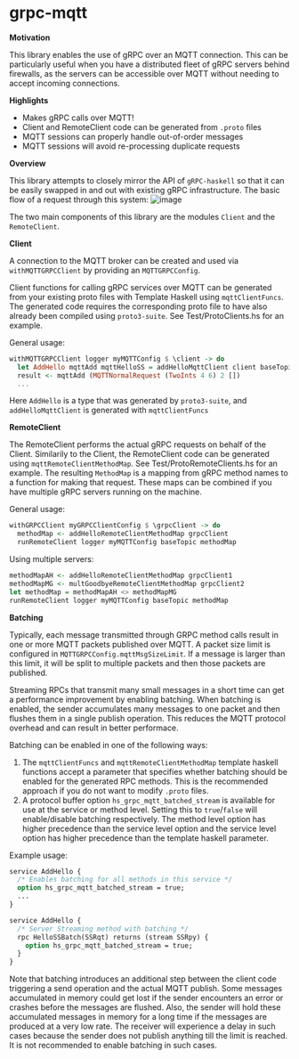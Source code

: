 # grpc-mqtt

**Motivation**

This library enables the use of gRPC over an MQTT connection. This can be particularly useful when you have a distributed fleet of gRPC servers behind firewalls, as the servers can be accessible over MQTT without needing to accept incoming connections.

**Highlights**

- Makes gRPC calls over MQTT!
- Client and RemoteClient code can be generated from `.proto` files
- MQTT sessions can properly handle out-of-order messages
- MQTT sessions will avoid re-processing duplicate requests

**Overview**

This library attempts to closely mirror the API of `gRPC-haskell` so that it can be easily swapped in and out with existing gRPC infrastructure.
The basic flow of a request through this system:
![image](https://user-images.githubusercontent.com/7852262/124140617-a0844e00-da56-11eb-9a09-a4c4794c890e.png)


The two main components of this library are the modules `Client` and the `RemoteClient`.

**Client**

A connection to the MQTT broker can be created and used via `withMQTTGRPCClient` by providing an `MQTTGRPCConfig`.

Client functions for calling gRPC services over MQTT can be generated from your existing proto files with Template Haskell using `mqttClientFuncs`. The generated code requires the corresponding proto file to have also already been compiled using `proto3-suite`. See Test/ProtoClients.hs for an example.

General usage: 
```haskell
withMQTTGRPCClient logger myMQTTConfig $ \client -> do
  let AddHello mqttAdd mqttHelloSS = addHelloMqttClient client baseTopic
  result <- mqttAdd (MQTTNormalRequest (TwoInts 4 6) 2 [])
  ...
```
Here `AddHello` is a type that was generated by `proto3-suite`, and `addHelloMqttClient` is generated with `mqttClientFuncs`

**RemoteClient**

The RemoteClient performs the actual gRPC requests on behalf of the Client. Similarily to the Client, the RemoteClient code can be generated using `mqttRemoteClientMethodMap`. See Test/ProtoRemoteClients.hs for an example. The resulting `MethodMap` is a mapping from gRPC method names to a function for making that request. These maps can be combined if you have multiple gRPC servers running on the machine.

General usage:
```haskell
withGRPCClient myGRPCClientConfig $ \grpcClient -> do
  methodMap <- addHelloRemoteClientMethodMap grpcClient
  runRemoteClient logger myMQTTConfig baseTopic methodMap
```
Using multiple servers:
```haskell
methodMapAH <- addHelloRemoteClientMethodMap grpcClient1
methodMapMG <- multGoodbyeRemoteClientMethodMap grpcClient2
let methodMap = methodMapAH <> methodMapMG
runRemoteClient logger myMQTTConfig baseTopic methodMap
```

**Batching**

Typically, each message transmitted through GRPC method calls result in one or more MQTT packets published over MQTT. A
packet size limit is configured in `MQTTGRPCConfig.mqttMsgSizeLimit`. If a message is larger than this limit, it will be
split to multiple packets and then those packets are published.

Streaming RPCs that transmit many small messages in a short time can get a performance improvement by enabling
batching. When batching is enabled, the sender accumulates many messages to one packet and then flushes them in a single
publish operation. This reduces the MQTT protocol overhead and can result in better performace.

Batching can be enabled in one of the following ways:

1. The `mqttClientFuncs` and `mqttRemoteClientMethodMap` template haskell functions accept a parameter that specifies
   whether batching should be enabled for the generated RPC methods. This is the recommended approach if you do not want
   to modify `.proto` files.
2. A protocol buffer option `hs_grpc_mqtt_batched_stream` is available for use at the service or method level. Setting
   this to `true`/`false` will enable/disable batching respectively. The method level option has higher precedence than
   the service level option and the service level option has higher precedence than the template haskell parameter.
   
Example usage:

```proto
service AddHello {
  /* Enables batching for all methods in this service */
  option hs_grpc_mqtt_batched_stream = true;
  ...
}
```

```proto
service AddHello {
  /* Server Streaming method with batching */
  rpc HelloSSBatch(SSRqt) returns (stream SSRpy) {
    option hs_grpc_mqtt_batched_stream = true;
  }
}
```

Note that batching introduces an additional step between the client code triggering a send operation and the actual MQTT
publish. Some messages accumulated in memory could get lost if the sender encounters an error or crashes before the
messages are flushed. Also, the sender will hold these accumulated messages in memory for a long time if the messages
are produced at a very low rate. The receiver will experience a delay in such cases because the sender does not publish
anything till the limit is reached. It is not recommended to enable batching in such cases.
